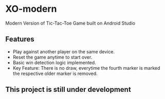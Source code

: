 # XO-modern

Modern Version of Tic-Tac-Toe Game built on Android Studio

## Features

- Play against another player on the same device.
- Reset the game anytime to start over.
- Basic win detection logic implemented.
- Key Feature: There is no draw, everytime the fourth marker is marked the respective older marker is removed.

## This project is still under development

